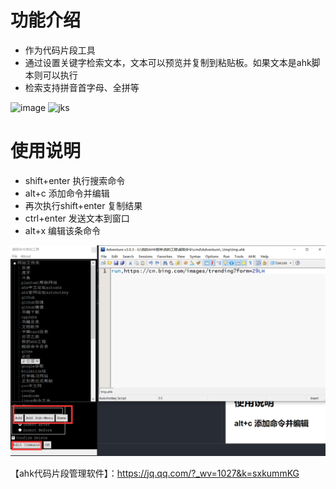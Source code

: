 ﻿# 功能介绍
* 作为代码片段工具
* 通过设置关键字检索文本，文本可以预览并复制到粘贴板。如果文本是ahk脚本则可以执行
* 检索支持拼音首字母、全拼等

![image](https://user-images.githubusercontent.com/26515268/181262236-35d2d780-88bf-4b05-8cad-3f85d3537ef0.png)
![jks](https://user-images.githubusercontent.com/26515268/181264528-0d49dc1e-5440-46be-a3de-525999e783f8.gif)
# 使用说明
* shift+enter 执行搜索命令
* alt+c 添加命令并编辑
* 再次执行shift+enter 复制结果
* ctrl+enter 发送文本到窗口
* alt+x 编辑该条命令


![](https://raw.githubusercontent.com/kazhafeizhale/pic/master/20220408125655.png)

【ahk代码片段管理软件】：https://jq.qq.com/?_wv=1027&k=sxkummKG
